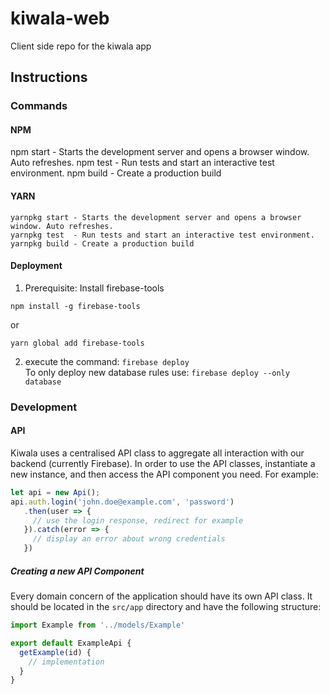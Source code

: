 # kiwala-web
Client side repo for the kiwala app


## Instructions

### Commands

#### NPM
npm start - Starts the development server and opens a browser window. Auto refreshes.
npm test  - Run tests and start an interactive test environment.
npm build - Create a production build

#### YARN
```
yarnpkg start - Starts the development server and opens a browser window. Auto refreshes.
yarnpkg test  - Run tests and start an interactive test environment.
yarnpkg build - Create a production build
```

#### Deployment
1. Prerequisite: Install firebase-tools
```
npm install -g firebase-tools
``` 
or
```
yarn global add firebase-tools
```

2. execute the command: `firebase deploy`  
   To only deploy new database rules use: `firebase deploy --only database`
   
### Development

#### API
Kiwala uses a centralised API class to aggregate all interaction with our backend (currently Firebase). In order to use the API classes, instantiate a new instance, and then access the API component you need. For example:

```javascript
let api = new Api();
api.auth.login('john.doe@example.com', 'password')
   .then(user => {
     // use the login response, redirect for example
   }).catch(error => {
     // display an error about wrong credentials
   })
```

##### Creating a new API Component
Every domain concern of the application should have its own API class. It should be located in the `src/app` directory and have the following structure:

```javascript
import Example from '../models/Example'

export default ExampleApi {
  getExample(id) {
    // implementation
  }
}
```